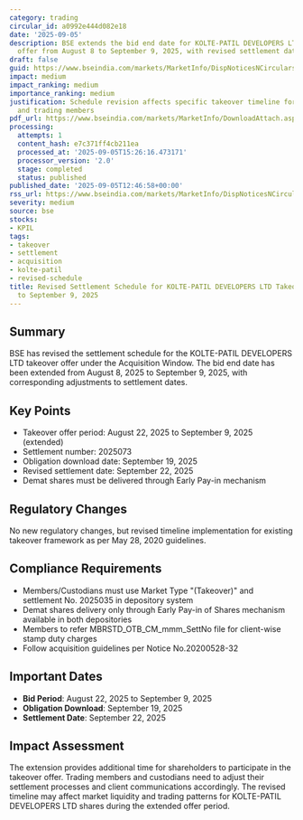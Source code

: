 ```yaml
---
category: trading
circular_id: a0992e444d082e18
date: '2025-09-05'
description: BSE extends the bid end date for KOLTE-PATIL DEVELOPERS LTD takeover
  offer from August 8 to September 9, 2025, with revised settlement dates.
draft: false
guid: https://www.bseindia.com/markets/MarketInfo/DispNoticesNCirculars.aspx?Noticeid={C953187E-532B-4733-9071-EC292A1BA6D5}&noticeno=20250905-33&dt=09/05/2025&icount=33&totcount=45&flag=0
impact: medium
impact_ranking: medium
importance_ranking: medium
justification: Schedule revision affects specific takeover timeline for shareholders
  and trading members
pdf_url: https://www.bseindia.com/markets/MarketInfo/DownloadAttach.aspx?id=20250905-33&attachedId=
processing:
  attempts: 1
  content_hash: e7c371ff4cb211ea
  processed_at: '2025-09-05T15:26:16.473171'
  processor_version: '2.0'
  stage: completed
  status: published
published_date: '2025-09-05T12:46:58+00:00'
rss_url: https://www.bseindia.com/markets/MarketInfo/DispNoticesNCirculars.aspx?Noticeid={C953187E-532B-4733-9071-EC292A1BA6D5}&noticeno=20250905-33&dt=09/05/2025&icount=33&totcount=45&flag=0
severity: medium
source: bse
stocks:
- KPIL
tags:
- takeover
- settlement
- acquisition
- kolte-patil
- revised-schedule
title: Revised Settlement Schedule for KOLTE-PATIL DEVELOPERS LTD Takeover Offer Extended
  to September 9, 2025
---
```


## Summary

BSE has revised the settlement schedule for the KOLTE-PATIL DEVELOPERS LTD takeover offer under the Acquisition Window. The bid end date has been extended from August 8, 2025 to September 9, 2025, with corresponding adjustments to settlement dates.

## Key Points

- Takeover offer period: August 22, 2025 to September 9, 2025 (extended)
- Settlement number: 2025073
- Obligation download date: September 19, 2025
- Revised settlement date: September 22, 2025
- Demat shares must be delivered through Early Pay-in mechanism

## Regulatory Changes

No new regulatory changes, but revised timeline implementation for existing takeover framework as per May 28, 2020 guidelines.

## Compliance Requirements

- Members/Custodians must use Market Type "(Takeover)" and settlement No. 2025035 in depository system
- Demat shares delivery only through Early Pay-in of Shares mechanism available in both depositories
- Members to refer MBRSTD_OTB_CM_mmm_SettNo file for client-wise stamp duty charges
- Follow acquisition guidelines per Notice No.20200528-32

## Important Dates

- **Bid Period**: August 22, 2025 to September 9, 2025
- **Obligation Download**: September 19, 2025
- **Settlement Date**: September 22, 2025

## Impact Assessment

The extension provides additional time for shareholders to participate in the takeover offer. Trading members and custodians need to adjust their settlement processes and client communications accordingly. The revised timeline may affect market liquidity and trading patterns for KOLTE-PATIL DEVELOPERS LTD shares during the extended offer period.